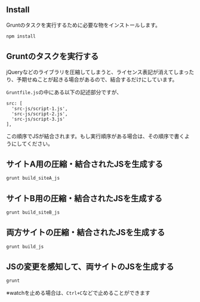 ## Install

Gruntのタスクを実行するために必要な物をインストールします。

```sh
npm install
```

## Gruntのタスクを実行する

jQueryなどのライブラリを圧縮してしまうと、ライセンス表記が消えてしまったり、予期せぬことが起きる場合があるので、結合するだけにしています。

`Gruntfile.js`の中にある以下の記述部分ですが、

```
src: [
  'src-js/script-1.js',
  'src-js/script-2.js',
  'src-js/script-3.js'
],
```

この順序でJSが結合されます。もし実行順序がある場合は、その順序で書くようにしてください。

## サイトA用の圧縮・結合されたJSを生成する

```sh
grunt build_siteA_js
```

## サイトB用の圧縮・結合されたJSを生成する

```sh
grunt build_siteB_js
```

## 両方サイトの圧縮・結合されたJSを生成する

```sh
grunt build_js
```

## JSの変更を感知して、両サイトのJSを生成する

```sh
grunt
```

※watchを止める場合は、`Ctrl+C`などで止めることができます
